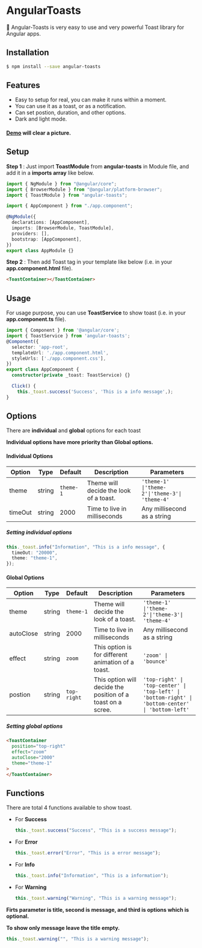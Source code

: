 # AngularToasts

🎉 Angular-Toasts is very easy to use and very powerful Toast library for Angular apps.

## Installation

```bash
$ npm install --save angular-toasts
```

## Features

- Easy to setup for real, you can make it runs within a moment.
- You can use it as a toast, or as a notification.
- Can set postion, duration, and other options.
- Dark and light mode.

#### **[Demo](https://angular-toasts.vercel.app/) will clear a picture.**

## Setup

**Step 1** : Just import **ToastModule** from **angular-toasts** in Module file, and add it in a **imports array** like below.

```typescript
import { NgModule } from "@angular/core";
import { BrowserModule } from "@angular/platform-browser";
import { ToastModule } from "angular-toasts";

import { AppComponent } from "./app.component";

@NgModule({
  declarations: [AppComponent],
  imports: [BrowserModule, ToastModule],
  providers: [],
  bootstrap: [AppComponent],
})
export class AppModule {}
```

**Step 2** : Then add Toast tag in your template like below (i.e. in your **app.component.html** file).

```html
<ToastContainer></ToastContainer>
```

## Usage

For usage purpose, you can use **ToastService** to show toast (i.e. in your **app.component.ts** file).

```typescript
import { Component } from '@angular/core';
import { ToastService } from 'angular-toasts';
@Component({
  selector: 'app-root',
  templateUrl: './app.component.html',
  styleUrls: ['./app.component.css'],
})
export class AppComponent {
  constructor(private _toast: ToastService) {}

  Click() {
    this._toast.success('Success', 'This is a info message',);
}

```

## Options

There are **individual** and **global** options for each toast

**Individual options have more priority than Global options.**

#### Individual Options

| Option  | Type   | Default   | Description                            | Parameters                                     |
| ------- | ------ | --------- | -------------------------------------- | ---------------------------------------------- |
| theme   | string | `theme-1` | Theme will decide the look of a toast. | `'theme-1' \|'theme-2'\|'theme-3'\| 'theme-4'` |
| timeOut | string | 2000      | Time to live in milliseconds           | Any millisecond as a string                    |

##### Setting individual options

```typescript
this._toast.info("Information", "This is a info message", {
  timeOut: "20000",
  theme: "theme-1",
});
```

#### Global Options

| Option    | Type   | Default     | Description                                                 | Parameters                                                                                        |
| --------- | ------ | ----------- | ----------------------------------------------------------- | ------------------------------------------------------------------------------------------------- |
| theme     | string | `theme-1`   | Theme will decide the look of a toast.                      | `'theme-1' \|'theme-2'\|'theme-3'\| 'theme-4'`                                                    |
| autoClose | string | 2000        | Time to live in milliseconds                                | Any millisecond as a string                                                                       |
| effect    | string | `zoom`      | This option is for different animation of a toast.          | `'zoom' \| 'bounce'`                                                                              |
| postion   | string | `top-right` | This option will decide the position of a toast on a scree. | `'top-right' \| 'top-center' \| 'top-left' \| 'bottom-right' \| 'bottom-center' \| 'bottom-left'` |

##### Setting global options

```html
<ToastContainer
  position="top-right"
  effect="zoom"
  autoClose="2000"
  theme="theme-1"
>
</ToastContainer>
```

## Functions

There are total 4 functions available to show toast.

- For **Success**

  ```typescript
  this._toast.success("Success", "This is a success message");
  ```

- For **Error**

  ```typescript
  this._toast.error("Error", "This is a error message");
  ```

- For **Info**

  ```typescript
  this._toast.info("Information", "This is a information");
  ```

- For **Warning**

  ```typescript
  this._toast.warning("Warning", "This is a warning message");
  ```

**Firts parameter is title, second is message, and third is options which is optional.**

**To show only message leave the title empty.**

```typescript
this._toast.warning("", "This is a warning message");
```
